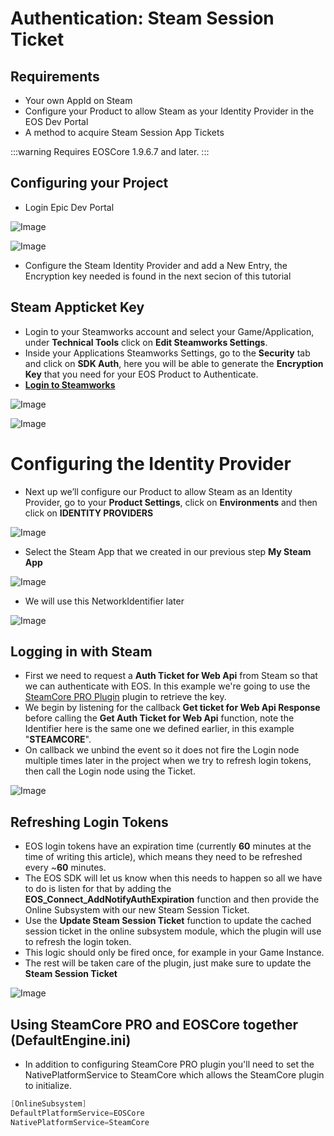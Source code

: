 # Authentication: Steam Session Ticket

## Requirements
- Your own AppId on Steam
- Configure your Product to allow Steam as your Identity Provider in the EOS Dev Portal
- A method to acquire Steam Session App Tickets

:::warning
Requires EOSCore 1.9.6.7 and later.
:::

## Configuring your Project
- Login Epic Dev Portal

![Image](../../../../static/img/7a70ee7d0b263a110a21fe31f4a71844.png)

![Image](../../../../static/img/2-1.png)

- Configure the Steam Identity Provider and add a New Entry, the Encryption key needed is found in the next secion of this tutorial

## Steam Appticket Key
- Login to your Steamworks account and select your Game/Application, under **Technical Tools** click on **Edit Steamworks Settings**.
- Inside your Applications Steamworks Settings, go to the **Security** tab and click on **SDK Auth**, here you will be able to generate the **Encryption Key** that you need for your EOS Product to Authenticate.
- **[Login to Steamworks](https://partner.steamgames.com/home)**

![Image](../../../../static/img/security.png)

![Image](../../../../static/img/key.png)


# Configuring the Identity Provider
- Next up we’ll configure our Product to allow Steam as an Identity Provider, go to your **Product Settings**, click on **Environments** and then click on **IDENTITY PROVIDERS**

![Image](../../../../static/img/provider_1-1.png)

- Select the Steam App that we created in our previous step **My Steam App**

![Image](../../../../static/img/provider_2.png)

- We will use this NetworkIdentifier later

![Image](../../../../static/img/steam_identity.png)

## Logging in with Steam
- First we need to request a **Auth Ticket for Web Api** from Steam so that we can authenticate with EOS. In this example we're going to use the [SteamCore PRO Plugin](https://www.unrealengine.com/marketplace/slug/459e1c72939b4ead8b5132187808a3e7) plugin to retrieve the key.
- We begin by listening for the callback **Get ticket for Web Api Response** before calling the **Get Auth Ticket for Web Api** function, note the Identifier here is the same one we defined earlier, in this example "**STEAMCORE**".
- On callback we unbind the event so it does not fire the Login node multiple times later in the project when we try to refresh login tokens, then call the Login node using the Ticket. 

![Image](../../../../static/img/steam_session_login.png)


## Refreshing Login Tokens
- EOS login tokens have an expiration time (currently **60** minutes at the time of writing this article), which means they need to be refreshed every ~**60** minutes.
- The EOS SDK will let us know when this needs to happen so all we have to do is listen for that by adding the **EOS_Connect_AddNotifyAuthExpiration** function and then provide the Online Subsystem with our new Steam Session Ticket.
- Use the **Update Steam Session Ticket** function to update the cached session ticket in the online subsystem module, which the plugin will use to refresh the login token.
- This logic should only be fired once, for example in your Game Instance.
- The rest will be taken care of the plugin, just make sure to update the **Steam Session Ticket**

![Image](../../../../static/img/steam_session_refresh.png)

## Using SteamCore PRO and EOSCore together (DefaultEngine.ini)
- In addition to configuring SteamCore PRO plugin you'll need to set the NativePlatformService to SteamCore which allows the SteamCore plugin to initialize.
```cpp
[OnlineSubsystem]
DefaultPlatformService=EOSCore
NativePlatformService=SteamCore
```